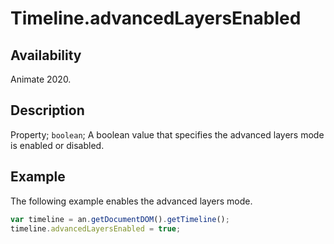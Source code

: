 # Timeline.advancedLayersEnabled

## Availability

Animate 2020.

## Description

Property; `boolean`; A boolean value that specifies the advanced layers mode is enabled or disabled.

## Example

The following example enables the advanced layers mode.

```javascript
var timeline = an.getDocumentDOM().getTimeline();
timeline.advancedLayersEnabled = true;
```
